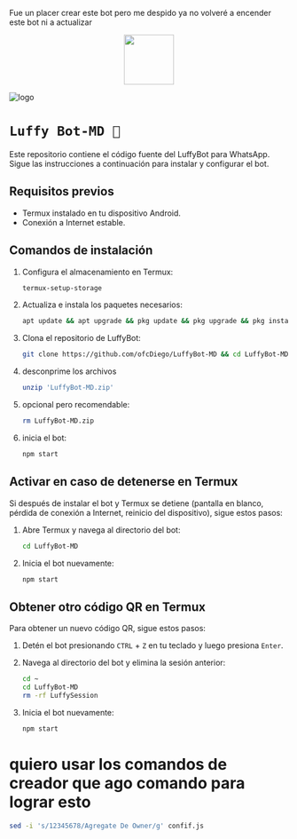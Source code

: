 Fue un placer crear este bot pero me despido ya no volveré a encender este bot ni a actualizar

 <p align="center">
  <a href="https://github.com/tu-usuario/tu-repositorio">
    <img src="http://readme-typing-svg.herokuapp.com?font=mono&size=17&duration=4000&color=FF0000&center=false&vCenter=false&lines=Liffy+Bot-MD+🚩;Gracias+por+visitar+este+repositorio.+%F0%9F%8C%B4" height="90px">
  </a>
</p>

![logo](https://telegra.ph/file/a7a9798496639ce074237.jpg)


# `Luffy Bot-MD 🚩`

Este repositorio contiene el código fuente del LuffyBot para WhatsApp. Sigue las instrucciones a continuación para instalar y configurar el bot.

## Requisitos previos

- Termux instalado en tu dispositivo Android.
- Conexión a Internet estable.

## Comandos de instalación

1. Configura el almacenamiento en Termux:
    ```bash
    termux-setup-storage
    ```

2. Actualiza e instala los paquetes necesarios:
    ```bash
    apt update && apt upgrade && pkg update && pkg upgrade && pkg install bash && pkg install libwebp && pkg install git -y && pkg install nodejs -y && pkg install ffmpeg -y && pkg install wget && pkg install imagemagick -y && pkg install yarn
    ```

3. Clona el repositorio de LuffyBot:
    ```bash
    git clone https://github.com/ofcDiego/LuffyBot-MD && cd LuffyBot-MD && yarn && npm install
   ```
4. desconprime los archivos
    ```bash
    unzip 'LuffyBot-MD.zip'
    ```
5. opcional pero recomendable:
    ```bash
    rm LuffyBot-MD.zip
    ```
6. inicia el bot:
    ```bash
    npm start
    ```
## Activar en caso de detenerse en Termux

Si después de instalar el bot y Termux se detiene (pantalla en blanco, pérdida de conexión a Internet, reinicio del dispositivo), sigue estos pasos:

1. Abre Termux y navega al directorio del bot:
    ```bash
    cd LuffyBot-MD
    ```

2. Inicia el bot nuevamente:
    ```bash
    npm start
    ```

## Obtener otro código QR en Termux

Para obtener un nuevo código QR, sigue estos pasos:

1. Detén el bot presionando `CTRL` + `Z` en tu teclado y luego presiona `Enter`.
2. Navega al directorio del bot y elimina la sesión anterior:
    ```bash
    cd ~
    cd LuffyBot-MD
    rm -rf LuffySession
    ```

3. Inicia el bot nuevamente:
    ```sh
    npm start
    ```
# quiero usar los comandos de creador que ago comando para lograr esto
```sh
sed -i 's/12345678/Agregate De Owner/g' confif.js
```
